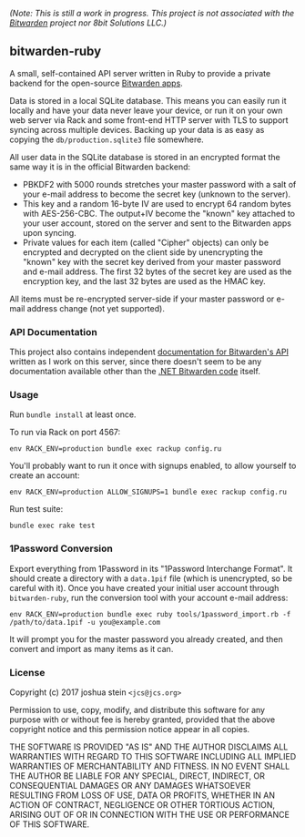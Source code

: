 *(Note: This is still a work in progress.
This project is not associated with the
[Bitwarden](https://bitwarden.com/)
project nor 8bit Solutions LLC.)*

## bitwarden-ruby

A small, self-contained API server written in Ruby to provide a
private backend for the open-source
[Bitwarden apps](https://github.com/bitwarden).

Data is stored in a local SQLite database.
This means you can easily run it locally and have your data never leave
your device, or run it on your own web server via Rack and some front-end
HTTP server with TLS to support syncing across multiple devices.
Backing up your data is as easy as copying the `db/production.sqlite3` file
somewhere.

All user data in the SQLite database is stored in an encrypted format the same
way it is in the official Bitwarden backend:

- PBKDF2 with 5000 rounds stretches your master password with a salt of your
  e-mail address to become the secret key (unknown to the server).
- This key and a random 16-byte IV are used to encrypt 64 random bytes with
  AES-256-CBC.
  The output+IV become the "known" key attached to your user account, stored
  on the server and sent to the Bitwarden apps upon syncing.
- Private values for each item (called "Cipher" objects) can only be encrypted
  and decrypted on the client side by unencrypting the "known" key with the
  secret key derived from your master password and e-mail address.
  The first 32 bytes of the secret key are used as the encryption key, and the
  last 32 bytes are used as the HMAC key.

All items must be re-encrypted server-side if your master password or e-mail
address change (not yet supported).

### API Documentation

This project also contains independent
[documentation for Bitwarden's API](https://github.com/jcs/bitwarden-ruby/blob/master/API.md)
written as I work on this server, since there doesn't seem to be any
documentation available other than the
[.NET Bitwarden code](https://github.com/bitwarden/core)
itself.

### Usage

Run `bundle install` at least once.

To run via Rack on port 4567:

	env RACK_ENV=production bundle exec rackup config.ru

You'll probably want to run it once with signups enabled, to allow yourself
to create an account:

	env RACK_ENV=production ALLOW_SIGNUPS=1 bundle exec rackup config.ru

Run test suite:

	bundle exec rake test

### 1Password Conversion

Export everything from 1Password in its "1Password Interchange Format".
It should create a directory with a `data.1pif` file (which is unencrypted, so
be careful with it).
Once you have created your initial user account through `bitwarden-ruby`, run
the conversion tool with your account e-mail address:

	env RACK_ENV=production bundle exec ruby tools/1password_import.rb -f /path/to/data.1pif -u you@example.com

It will prompt you for the master password you already created, and then
convert and import as many items as it can.

### License

Copyright (c) 2017 joshua stein `<jcs@jcs.org>`

Permission to use, copy, modify, and distribute this software for any
purpose with or without fee is hereby granted, provided that the above
copyright notice and this permission notice appear in all copies.

THE SOFTWARE IS PROVIDED "AS IS" AND THE AUTHOR DISCLAIMS ALL WARRANTIES
WITH REGARD TO THIS SOFTWARE INCLUDING ALL IMPLIED WARRANTIES OF
MERCHANTABILITY AND FITNESS. IN NO EVENT SHALL THE AUTHOR BE LIABLE FOR
ANY SPECIAL, DIRECT, INDIRECT, OR CONSEQUENTIAL DAMAGES OR ANY DAMAGES
WHATSOEVER RESULTING FROM LOSS OF USE, DATA OR PROFITS, WHETHER IN AN
ACTION OF CONTRACT, NEGLIGENCE OR OTHER TORTIOUS ACTION, ARISING OUT OF
OR IN CONNECTION WITH THE USE OR PERFORMANCE OF THIS SOFTWARE.

